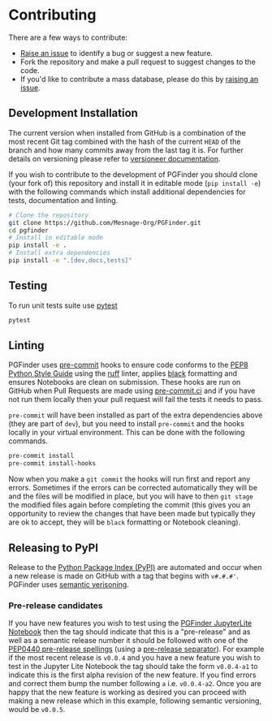 # Contributing

There are a few ways to contribute:

- [Raise an issue](https://github.com/Mesnage-Org/pgfinder/issues) to identify a bug or suggest a new feature.
- Fork the repository and make a pull request to suggest changes to the code.
- If you'd like to contribute a mass database, please do this by [raising an
  issue](https://github.com/Mesnage-Org/pgfinder/issues).

## Development Installation

The current version when installed from GitHub is a combination of the most recent Git tag combined with the hash of the
current `HEAD` of the branch and how many commits away from the last tag it is. For further details on versioning please
refer to [versioneer documentation](https://github.com/python-versioneer/python-versioneer).

If you wish to contribute to the development of PGFinder you should clone (your fork of) this repository and install it
in editable mode (`pip install -e`) with the following commands which install additional dependencies for tests,
documentation and linting.

```bash
# Clone the repository
git clone https://github.com/Mesnage-Org/PGFinder.git
cd pgfinder
# Install in editable mode
pip install -e .
# Install extra dependencies
pip install -e ".[dev,docs,tests]"
```

## Testing

To run unit tests suite use [pytest](https://pytest.org)

```bash
pytest
```

## Linting

PGFinder uses [pre-commit](https://pre-commit.com) hooks to ensure code conforms to the [PEP8 Python Style
Guide](https://pep8.org/) using the [ruff](https://duckduckgo.com/?q=ruff+linter&t=opera&ia=images) linter, applies
[black](https://black.readthedocs.io/en/stable/index.html) formatting and ensures Notebooks are clean on
submission. These hooks are run on GitHub when Pull Requests are made using [pre-commit.ci](https://pre-commit.ci) and
if you have not run them locally then your pull request will fail the tests it needs to pass.

`pre-commit` will have been installed as part of the extra dependencies above (they are part of `dev`), but you need to
install `pre-commit` and the hooks locally in your virtual environment. This can be done with the following commands.

``` bash
pre-commit install
pre-commit install-hooks
```

Now when you make a `git commit` the hooks will run first and report any errors. Sometimes if the errors can be
corrected automatically they will be and the files will be modified in place, but you will have to then `git stage` the
modified files again before completing the commit (this gives you an opportunity to review the changes that have been
made but typically they are ok to accept, they will be `black` formatting or Notebook cleaning).


## Releasing to PyPI

Release to the [Python Package Index (PyPI)](https://pypi.org) are automated and occur when a new release is made on
GitHub with a tag that begins with `v#.#.#'`. PGFinder uses [semantic verisoning](https://semver.org/).

### Pre-release candidates

If you have new features you wish to test using the [PGFinder JupyterLite
Notebook](https://github.com/Mesnage-Org/pgfinder-jupyterlite) then the tag should indicate that this is a "pre-release"
and as well as a semantic release number it should be followed with one of the [PEP0440 pre-release
spellings](https://peps.python.org/pep-0440/#pre-release-spelling) (using a [pre-release
separator](https://peps.python.org/pep-0440/#pre-release-separators)). For example if the most recent release is
`v0.0.4` and you have a new feature you wish to test in the Jupyter Lite Notebook the tag should take the form
`v0.0.4-a1` to indicate this is the first alpha revision of the new feature. If you find errors and correct them bump
the number following `a` i.e. `v0.0.4-a2`. Once you are happy that the new feature is working as desired you can proceed
with making a new release which in this example, following semantic versioning, would be `v0.0.5`.
